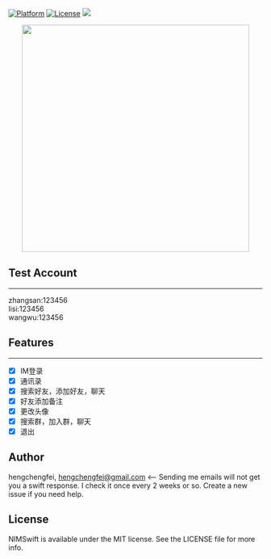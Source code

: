 [![Platform](https://img.shields.io/cocoapods/p/JTAppleCalendar.svg?style=flat)](http://cocoapods.org/pods/JTAppleCalendar) [![License](https://img.shields.io/cocoapods/l/JTAppleCalendar.svg?style=flat)](http://cocoapods.org/pods/JTAppleCalendar) [![](https://www.paypalobjects.com/webstatic/en_US/btn/btn_donate_74x21.png)](https://github.com/patchthecode/JTAppleCalendar/wiki/Support)

<p align="center">
   <a href="https://github.com/netease-app/NIMSwift/blob/master/screenshot.gif">
      <img src="https://github.com/netease-app/NIMSwift/blob/master/screenshot.gif" height="450">
   </a>
</p>

## Test Account
---
zhangsan:123456<br>
lisi:123456<br>
wangwu:123456<br>


## Features
---

- [x] IM登录
- [x] 通讯录
- [x] 搜索好友，添加好友，聊天
- [x] 好友添加备注
- [x] 更改头像
- [x] 搜索群，加入群，聊天
- [x] 退出

## Author

hengchengfei, hengchengfei@gmail.com <-- Sending me emails will not get you a swift response. I check it once every 2 weeks or so. Create a new issue if you need help.

## License

NIMSwift is available under the MIT license. See the LICENSE file for more info.
